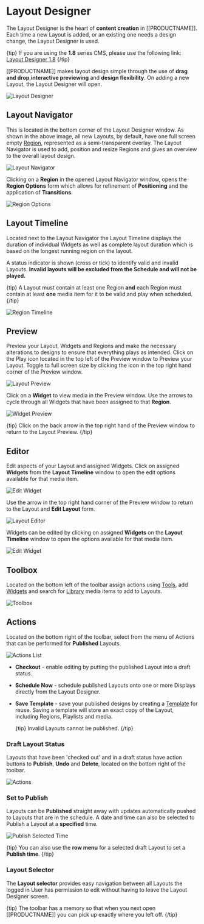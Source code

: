 <!--toc=layouts-->

# Layout Designer

The Layout Designer is the heart of **content creation** in [[PRODUCTNAME]]. Each time a new Layout is added, or an existing one needs a design change, the Layout Designer is used.

{tip}
If you are using the **1.8** series CMS, please use the following link: [Layout Designer 1.8](layouts_designer_1.8.html)
{/tip}

[[PRODUCTNAME]] makes layout design simple through the use of **drag and drop**,**interactive previewing** and **design flexibility**. On adding a new Layout, the Layout Designer will open.

![Layout Designer](img/v2_layouts_designer_first_load.png)



## Layout Navigator

This is located in the bottom corner of the Layout Designer window. As shown in the above image, all new Layouts, by default, have one full screen empty [Region](layouts_regions.html), represented as a semi-transparent overlay.  The Layout Navigator is used to add, position and resize Regions and gives an overview to the overall layout design.

![Layout Navigator](img/v2_layouts_layout_navigator.png)

Clicking on a **Region** in the opened Layout Navigator window, opens the **Region Options** form which allows for refinement of  **Positioning** and the application of **Transitions**.

![Region Options](img/v2_layout_designer_region_options_form.png)



## Layout Timeline

Located next to the Layout Navigator the Layout Timeline displays the duration of individual Widgets as well as complete layout duration which is based on the longest running region on the layout.

A status indicator is shown (cross or tick) to identify valid and invalid Layouts.  **Invalid layouts will be excluded from the Schedule and will not be played.**

{tip}
A Layout must contain at least one Region **and** each Region must contain at least **one** media item for it to be valid and play when scheduled.
{/tip}

![Region Timeline](img/v2_layouts_region_timeline.png)

## Preview

Preview your Layout, Widgets and Regions and make the necessary alterations to designs to ensure that everything plays as intended.  Click on the Play icon located in the top left  of the Preview window to Preview your Layout. Toggle to full screen size by clicking the icon in the top right hand corner of the Preview window.

![Layout Preview](img/v2_layouts_layout_preview.png)

Click on a **Widget** to view media in the Preview window. Use the arrows to cycle through all Widgets that have been assigned to that **Region**.

![Widget Preview](img/v2_layouts_widget_preview.png)

{tip}
Click on the back arrow in the top right hand of the Preview window to return to the Layout Preview.
{/tip}

## Editor

Edit aspects of your Layout and assigned Widgets. Click on assigned **Widgets** from the **Layout Timeline** window to open the edit options available for that media item.

![Edit Widget](img/v2_layouts_edit_widget.png)

Use the arrow in the top right hand corner of the Preview window to return to the Layout and **Edit Layout** form.

![Layout Editor](img/v2_layouts_layout_editor.png)

Widgets can be edited by clicking on assigned **Widgets** on the **Layout Timeline** window to open the options available for that media item.

![Edit Widget](img/v2_layouts_edit_widget.png)

## Toolbox

Located on the bottom left of the toolbar assign actions using [Tools](layouts_tools.html), add  [Widgets](layouts_widgets.html) and search for [Library](layouts_library_search.html) media items to add to Layouts.

![Toolbox](img/v2_layouts_toolbox.png)

## Actions

Located on the bottom right of the toolbar, select from the menu of Actions that can be performed for **Published** Layouts.

![Actions List](img/v2_layouts_actions_list.png)



- **Checkout**  - enable editing by putting the published Layout into a draft status.

- **Schedule Now**  - schedule published Layouts onto one or more Displays directly from the Layout Designer.

- **Save Template** - save your published designs by creating a [Template](layouts_templates.html) for reuse. Saving a template will store an exact copy of the Layout, including Regions, Playlists and media.

  {tip}
  Invalid Layouts cannot be published.
  {/tip}

### Draft Layout Status

Layouts that have been 'checked out' and in a draft status have action buttons to **Publish**, **Undo** and **Delete**, located on the bottom right of the toolbar.

 ![Actions](img/v2_layouts_designer_actions.png)

### Set to Publish

Layouts can be **Published** straight away with updates automatically pushed to Layouts that are in the schedule. A date and time can also be selected to Publish a Layout at a **specified** time.

![Publish Selected Time](img/v2_layouts_publish_selected_time.png)

{tip}
You can also use the **row menu** for a selected draft Layout to set a **Publish time**.
{/tip}

### Layout Selector

The **Layout selector** provides easy navigation between all Layouts the logged in User has permission to edit without having to leave the Layout Designer screen.

{tip}
The toolbar has a memory so that when you next open [[PRODUCTNAME]] you can pick up exactly where you left off.
{/tip}